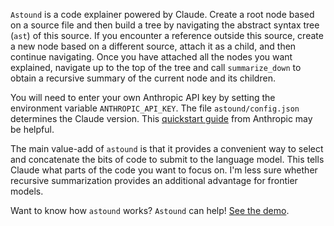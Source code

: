 `Astound` is a code explainer powered by Claude. Create a root node based on a source file and then build a tree by navigating the abstract syntax tree (`ast`) of this source. If you encounter a reference outside this source, create a new node based on a different source, attach it as a child, and then continue navigating. Once you have attached all the nodes you want explained, navigate up to the top of the tree and call `summarize_down` to obtain a recursive summary of the current node and its children.

You will need to enter your own Anthropic API key by setting the environment variable `ANTHROPIC_API_KEY`. The file `astound/config.json` determines the Claude version. This [quickstart guide](https://docs.anthropic.com/en/docs/quickstart-guide) from Anthropic may be helpful.

The main value-add of `astound` is that it provides a convenient way to select and concatenate the bits of code to submit to the language model. This tells Claude what parts of the code you want to focus on. I'm less sure whether recursive summarization provides an additional advantage for frontier models.

Want to know how `astound` works?  `Astound` can help! [See the demo](https://github.com/hollymandel/astound/blob/main/demo.ipynb).
